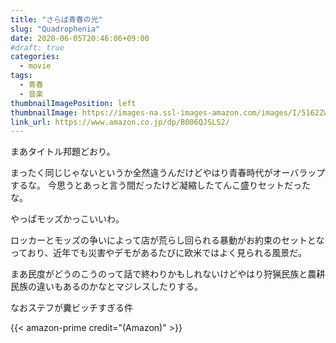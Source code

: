 ```yaml
---
title: "さらば青春の光"
slug: "Quadrophenia"
date: 2020-06-05T20:46:06+09:00
#draft: true
categories:
  - movie
tags:
  - 青春
  - 音楽
thumbnailImagePosition: left
thumbnailImage: https://images-na.ssl-images-amazon.com/images/I/5162ZwMCz5L._AC_SY445_.jpg
link_url: https://www.amazon.co.jp/dp/B006QJSLS2/
---
```

まあタイトル邦題どおり。
<!--more-->
まったく同じじゃないというか全然違うんだけどやはり青春時代がオーバラップするな。
今思うとあっと言う間だったけど凝縮したてんこ盛りセットだったな。

やっぱモッズかっこいいわ。

ロッカーとモッズの争いによって店が荒らし回られる暴動がお約束のセットとなっており、近年でも災害やデモがあるたびに欧米ではよく見られる風景だ。

まあ民度がどうのこうのって話で終わりかもしれないけどやはり狩猟民族と農耕民族の違いもあるのかなとマジレスしたりする。

なおステフが糞ビッチすぎる件

{{< amazon-prime credit="(Amazon)" >}}
